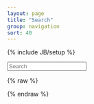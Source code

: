 ```yaml
---
layout: page
title: "Search"
group: navigation
sort: 40
---
```

{% include JB/setup %}

<div id="search">
  <input type="text" id="search-query" name="q" placeholder="Search" autocomplete="off">
</div>

<section id="search-results" style="display: none;">
  <p>Search results</p>
  <div class="entries">
  </div>
</section>

{% raw %}
<script id="search-results-template" type="text/mustache">
  {{#entries}}
    <article>
      <h3>
        {{#date}}<small><time datetime="{{pubdate}}" pubdate>{{displaydate}}</time></small>{{/date}}
        <a href="{{url}}">{{title}}</a>
      </h3>
    </article>
  {{/entries}}
</script>
{% endraw %}

<script src="{{ ASSET_PATH }}/../custom/js/search.min.js" type="text/javascript" charset="utf-8"></script>

<script type="text/javascript">
  $(function() {
    $('#search-query').lunrSearch({
      indexUrl: '/search.json',             // URL of the `search.json` index data for your site
      results:  '#search-results',          // jQuery selector for the search results container
      entries:  '.entries',                 // jQuery selector for the element to contain the results list, must be a child of the results element above.
      template: '#search-results-template'  // jQuery selector for the Mustache.js template
    });
  });
</script>